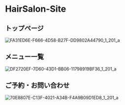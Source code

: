 # HairSalon-Site

## トップページ
![FA31ED6E-F666-4D58-B27F-DD9802A44790_1_201_a](https://user-images.githubusercontent.com/90984182/149672420-6cdc8736-85e5-40c1-a76d-2f4d786b14e3.jpeg)

## メニュー一覧
![DF2720EF-7D60-43D1-BB06-11798919BF36_1_201_a](https://user-images.githubusercontent.com/90984182/149672461-685697a2-fbee-4212-a45a-059eda5413ae.jpeg)

## ご予約・お問い合わせ
![70E8807E-C13F-4021-A34B-F4A9B09D1ED8_1_201_a](https://user-images.githubusercontent.com/90984182/149672498-558cce72-1d1a-4dea-a2b4-03cfa557ab02.jpeg)